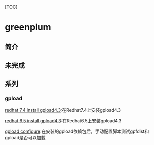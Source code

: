 [TOC]

# greenplum



## 简介





## 未完成









## 系列



### gpload 

[redhat 7.4 install gpload4.3](../20181023/linux_redhat_7.4_install_gpload_4.3.md):在Redhat7.4上安装gpload4.3

[redhat 6.5 install gpload4.3](../20170102/linux_redhat_6.5_install_gpload_4.3.md):在Redhat6.5上安装gpload4.3

[gpload configure](../20181024/gpload_configure.md):在安装的gpload依赖包后，手动配置脚本测试gpfdist和gpload是否可以加载









